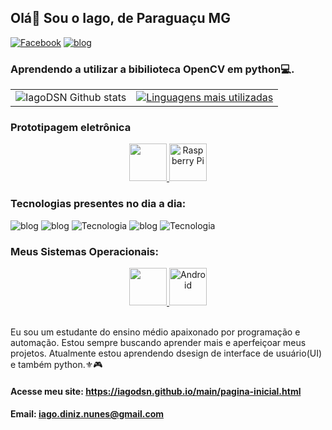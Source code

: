 ## Olá👋 Sou o Iago, de Paraguaçu MG
          
[![Facebook](https://img.shields.io/badge/Facebook-1877F2?style=for-the-badge&logo=facebook&logoColor=white)](https://www.facebook.com/iago.sepininunes)
[![blog](https://img.shields.io/badge/GitHub-100000?style=for-the-badge&logo=github&logoColor=white)](https://github.com/IagoDSN)

### Aprendendo a utilizar a bibilioteca OpenCV em python💻.

<table align="center">
  <tr>
    <td><img src="https://github-readme-stats.vercel.app/api?username=IagoDSN&show_icons=true&theme=radical" alt="IagoDSN Github stats"></td>
    <td><a href="https://github.com/IagoDSN/github-readme-stats"><img src="https://github-readme-stats.vercel.app/api/top-langs/?username=IagoDSN&layout=compact&theme=radical" alt="Linguagens mais utilizadas"></a></td>
  </tr>
</table>

### Prototipagem eletrônica
<div style="text-align: center;">
  <a href="https://cdn.jsdelivr.net/gh/devicons/devicon@latest/icons/arduino/arduino-original.svg">
    <img height="60" width="60" src="https://cdn.jsdelivr.net/gh/devicons/devicon@latest/icons/arduino/arduino-original-wordmark.svg">
    <img height="60" width="60" src="https://cdn.jsdelivr.net/gh/devicons/devicon@latest/icons/raspberrypi/raspberrypi-original.svg" alt="Raspberry Pi">
  </a>
</div>

### Tecnologias presentes no dia a dia:

![blog](https://img.shields.io/badge/C-00599C?style=for-the-badge&logo=c&logoColor=white)
![blog](https://img.shields.io/badge/C%2B%2B-00599C?style=for-the-badge&logo=c%2B%2B&logoColor=white)
![Tecnologia](https://img.shields.io/badge/Python-14354C?style=for-the-badge&logo=python&logoColor=white)
![blog](https://img.shields.io/badge/CSS3-1572B6?style=for-the-badge&logo=css3&logoColor=white)
![Tecnologia](https://img.shields.io/badge/JavaScript-F7DF1E?style=for-the-badge&logo=javascript&logoColor=black)


### Meus Sistemas Operacionais: 

<div style="text-align: center;">
  <a href="https://cdn.jsdelivr.net/gh/devicons/devicon@latest/icons/windows8/windows8-original.svg">
    <img height="60" width="60" src="https://cdn.jsdelivr.net/gh/devicons/devicon@latest/icons/windows8/windows8-original.svg">
    <img height="60" width="60" src="https://cdn.jsdelivr.net/gh/devicons/devicon@latest/icons/android/android-plain.svg" alt="Android">
  </a>
</div>
<br>

Eu sou um estudante do ensino médio apaixonado por programação e automação. Estou sempre buscando aprender mais e aperfeiçoar meus projetos. Atualmente estou aprendendo dsesign de interface de usuário(UI) e também python.⚜️🎮

#### Acesse meu site: https://iagodsn.github.io/main/pagina-inicial.html

#### Email: iago.diniz.nunes@gmail.com
